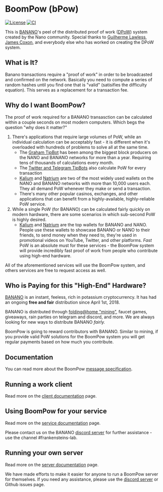# BoomPow (bPow)

[![License](https://img.shields.io/github/license/BananoCoin/boompow)](https://github.com/BananoCoin/boompow/blob/master/LICENSE) [![CI](https://github.com/BananoCoin/boompow/workflows/CI/badge.svg)](https://github.com/BananoCoin/boompow/actions?query=workflow%3ACI)

This is [BANANO](https://banano.cc)'s peel of the distributed proof of work ([DPoW](https://github.com/guilhermelawless/nano-dpow)) system created by the Nano community. Special thanks to [Guilherme Lawless](https://github.com/guilhermelawless), [James Coxon](https://github.com/jamescoxon), and everybody else who has worked on creating the DPoW system.

## What is It?

Banano transactions require a "proof of work" in order to be broadcasted and confirmed on the network. Basically you need to compute a series of random hashes until you find one that is "valid" (satisifies the difficulty equation). This serves as a replacement for a transaction fee.

## Why do I want BoomPow?

The proof of work required for a BANANO transasction can be calculated within a couple seconds on most modern computers. Which begs the question "why does it matter?"

1. There's applications that require large volumes of PoW, while an individual calculation can be acceptably fast - it is different when it's overloaded with hundreds of problems to solve all at the same time.
    * The [Graham TipBot](https://github.com/bbedward/Graham_Nano_Tip_Bot) has been among the biggest block producers on the NANO and BANANO networks for more than a year. Requiring tens of thousands of calculations every month.
    * The [Twitter and Telegram TipBots](https://github.com/mitche50/NanoTipBot) also calculate PoW for every transaction
    * [Kalium](https://kalium.banano.cc) and [Natrium](https://natrium.io) are two of the most widely used wallets on the NANO and BANANO networks with more than 10,000 users each. They all demand PoW whenever they make or send a transaction.
    * There's many other popular casinos, exchanges, and other applications that can benefit from a highly-available, highly-reliable PoW service.
2. While a single PoW (for BANANO) can be calculated fairly quickly on modern hardware, there are some scenarios in which sub-second PoW is highly desired.
    * [Kalium](https://kalium.banano.cc) and [Natrium](https://natrium.io) are the top wallets for BANANO and NANO. People use these wallets to showcase BANANO or NANO to their friends, to send money when they need to, they're used in promotional videos on YouTube, Twitter, and other platforms. *Fast* PoW is an absolute must for these services - the BoomPow system will provide incredibly fast proof of work from people who contribute using high-end hardware.

All of the aforementioned services will use the BoomPow system, and others services are free to request access as well.

## Who is Paying for this "High-End" Hardware?

[BANANO](https://banano.cc) is an instant, feeless, rich in potassium cryptocurrency. It has had an ongoing **free and fair** distribution since April 1st, 2018.

BANANO is distributed through [folding@home "mining"](https://bananominer.com), faucet games, giveaways, rain parties on telegram and discord, and more. We are always looking for new ways to distribute BANANO *fairly.*

BoomPow is going to reward contributors with BANANO. Similar to mining, if you provide valid PoW solutions for the BoomPow system you will get regular payments based on how much you contribute. 

## Documentation

You can read more about the BoomPow [message specification](docs/specification.md).

## Running a work client

Read more on the [client documentation](client/README.md) page.

## Using BoomPow for your service

Read more on the [service documentation](service/README.md) page.

Please contact us on the BANANO [discord server](https://chat.banano.cc) for further assistance - use the channel #frankensteins-lab.

## Running your own server

Read more on the [server documentation](server/README.md) page.

We have made efforts to make it easier for anyone to run a BoomPow server for themselves. If you need any assistance, please use the [discord server](https://chat.banano.cc) or Github issues page.
